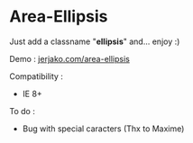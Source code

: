 Area-Ellipsis
=============

Just add a classname "**ellipsis**" and... enjoy :)

Demo : [jerjako.com/area-ellipsis](http://jerjako.com/area-ellipsis/)

Compatibility :
 - IE 8+

To do :
 - Bug with special caracters (Thx to Maxime)